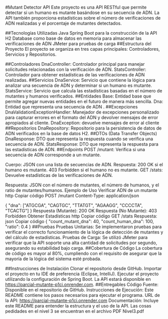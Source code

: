 #Mutant Detector API
Este proyecto es una API RESTful que permite detectar si un humano es mutante basándose en su secuencia de ADN. La API también proporciona estadísticas sobre el número de verificaciones de ADN realizadas y el porcentaje de mutantes detectados.

##Tecnologías Utilizadas
Java
Spring Boot para la construcción de la API
H2 Database como base de datos en memoria para almacenar las verificaciones de ADN
JMeter para pruebas de carga
##Estructura del Proyecto
El proyecto se organiza en tres capas principales: Controladores, Servicios y Repositorios.

##Controladores
DnaController: Controlador principal para manejar solicitudes relacionadas con la verificación de ADN.
StatsController: Controlador para obtener estadísticas de las verificaciones de ADN realizadas.
##Servicios
DnaService: Servicio que contiene la lógica para analizar una secuencia de ADN y determinar si un humano es mutante.
StatsService: Servicio que calcula las estadísticas basadas en el número de mutantes y humanos verificados.
##Entidades
Base: Entidad base que permite agregar nuevas entidades en el futuro de manera más sencilla.
Dna: Entidad que representa una secuencia de ADN .
##Excepciones
DnaValidationExceptionHandler: Manejador de excepciones personalizado para capturar errores en el formato del ADN y devolver mensajes de error apropiados al cliente.
DnaException: devuelve mensajes de error al cliente
##Repositorios
DnaRepository: Repositorio para la persistencia de datos de ADN verificados en la base de datos H2.
##DTOs (Data Transfer Objects)
DnaResponse: DTO que representa la respuesta cuando se verifica una secuencia de ADN.
StatsResponse: DTO que representa la respuesta para las estadísticas de ADN.
##Endpoints
POST /mutant: Verifica si una secuencia de ADN corresponde a un mutante.

Cuerpo: JSON con una lista de secuencias de ADN.
Respuesta:
200 OK si el humano es mutante.
403 Forbidden si el humano no es mutante.
GET /stats: Devuelve estadísticas de las verificaciones de ADN.

Respuesta: JSON con el número de mutantes, el número de humanos, y el ratio de mutantes/humanos.
Ejemplo de Uso
Verificar ADN de un mutante
http
Copiar código
POST /mutant
Content-Type: application/json

{
  "dna": ["ATGCGA", "CAGTGC", "TTATGT", "AGAAGG", "CCCCTA", "TCACTG"]
}
Respuesta (Mutante): 200 OK
Respuesta (No Mutante): 403 Forbidden
Obtener Estadísticas
http
Copiar código
GET /stats
Respuesta:
json
Copiar código
{
  "count_mutant_dna": 40,
  "count_human_dna": 100,
  "ratio": 0.4
}
##Pruebas
Pruebas Unitarias: Se implementaron pruebas para verificar el correcto funcionamiento de la lógica de detección de mutantes y del cálculo de estadísticas.
Pruebas de Carga: Se utilizó JMeter para verificar que la API soporte una alta cantidad de solicitudes por segundo, asegurando su estabilidad bajo carga.
##Cobertura de Código
La cobertura de código es mayor al 80%, cumpliendo con el requisito de asegurar que la mayoría de la lógica del sistema esté probada.


##Instrucciones de Instalación
Clonar el repositorio desde GitHub.
Importar el proyecto en tu IDE de preferencia (Eclipse, IntelliJ).
Ejecutar el proyecto utilizando la configuración de Spring Boot.
La API estará disponible en https://parcial-mutante-p1ci.onrender.com.
##Entregables
Código Fuente: Disponible en el repositorio de GitHub.
Instrucciones de Ejecución: Este README contiene los pasos necesarios para ejecutar el programa.
URL de la API: https://parcial-mutante-p1ci.onrender.com
Documentación: Incluye este README para entender la estructura y el uso de la API.
Las cosas pedidades en el nivel 3 se encuentran en el archivo PDF  Nivel3.pdf
